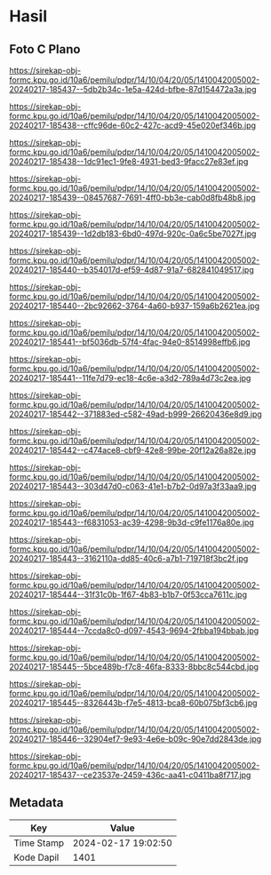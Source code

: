 # Hasil

## Foto C Plano

https://sirekap-obj-formc.kpu.go.id/10a6/pemilu/pdpr/14/10/04/20/05/1410042005002-20240217-185437--5db2b34c-1e5a-424d-bfbe-87d154472a3a.jpg

https://sirekap-obj-formc.kpu.go.id/10a6/pemilu/pdpr/14/10/04/20/05/1410042005002-20240217-185438--cffc96de-60c2-427c-acd9-45e020ef346b.jpg

https://sirekap-obj-formc.kpu.go.id/10a6/pemilu/pdpr/14/10/04/20/05/1410042005002-20240217-185438--1dc91ec1-9fe8-4931-bed3-9facc27e83ef.jpg

https://sirekap-obj-formc.kpu.go.id/10a6/pemilu/pdpr/14/10/04/20/05/1410042005002-20240217-185439--08457687-7691-4ff0-bb3e-cab0d8fb48b8.jpg

https://sirekap-obj-formc.kpu.go.id/10a6/pemilu/pdpr/14/10/04/20/05/1410042005002-20240217-185439--1d2db183-6bd0-497d-920c-0a6c5be7027f.jpg

https://sirekap-obj-formc.kpu.go.id/10a6/pemilu/pdpr/14/10/04/20/05/1410042005002-20240217-185440--b354017d-ef59-4d87-91a7-682841049517.jpg

https://sirekap-obj-formc.kpu.go.id/10a6/pemilu/pdpr/14/10/04/20/05/1410042005002-20240217-185440--2bc92662-3764-4a60-b937-159a6b2621ea.jpg

https://sirekap-obj-formc.kpu.go.id/10a6/pemilu/pdpr/14/10/04/20/05/1410042005002-20240217-185441--bf5036db-57f4-4fac-94e0-8514998effb6.jpg

https://sirekap-obj-formc.kpu.go.id/10a6/pemilu/pdpr/14/10/04/20/05/1410042005002-20240217-185441--11fe7d79-ec18-4c6e-a3d2-789a4d73c2ea.jpg

https://sirekap-obj-formc.kpu.go.id/10a6/pemilu/pdpr/14/10/04/20/05/1410042005002-20240217-185442--371883ed-c582-49ad-b999-26620436e8d9.jpg

https://sirekap-obj-formc.kpu.go.id/10a6/pemilu/pdpr/14/10/04/20/05/1410042005002-20240217-185442--c474ace8-cbf9-42e8-99be-20f12a26a82e.jpg

https://sirekap-obj-formc.kpu.go.id/10a6/pemilu/pdpr/14/10/04/20/05/1410042005002-20240217-185443--303d47d0-c063-41e1-b7b2-0d97a3f33aa9.jpg

https://sirekap-obj-formc.kpu.go.id/10a6/pemilu/pdpr/14/10/04/20/05/1410042005002-20240217-185443--f6831053-ac39-4298-9b3d-c9fe1176a80e.jpg

https://sirekap-obj-formc.kpu.go.id/10a6/pemilu/pdpr/14/10/04/20/05/1410042005002-20240217-185443--3162110a-dd85-40c6-a7b1-719718f3bc2f.jpg

https://sirekap-obj-formc.kpu.go.id/10a6/pemilu/pdpr/14/10/04/20/05/1410042005002-20240217-185444--31f31c0b-1f67-4b83-b1b7-0f53cca7611c.jpg

https://sirekap-obj-formc.kpu.go.id/10a6/pemilu/pdpr/14/10/04/20/05/1410042005002-20240217-185444--7ccda8c0-d097-4543-9694-2fbba194bbab.jpg

https://sirekap-obj-formc.kpu.go.id/10a6/pemilu/pdpr/14/10/04/20/05/1410042005002-20240217-185445--5bce489b-f7c8-46fa-8333-8bbc8c544cbd.jpg

https://sirekap-obj-formc.kpu.go.id/10a6/pemilu/pdpr/14/10/04/20/05/1410042005002-20240217-185445--8326443b-f7e5-4813-bca8-60b075bf3cb6.jpg

https://sirekap-obj-formc.kpu.go.id/10a6/pemilu/pdpr/14/10/04/20/05/1410042005002-20240217-185446--32904ef7-9e93-4e6e-b09c-90e7dd2843de.jpg

https://sirekap-obj-formc.kpu.go.id/10a6/pemilu/pdpr/14/10/04/20/05/1410042005002-20240217-185437--ce23537e-2459-436c-aa41-c0411ba8f717.jpg


## Metadata

| Key        | Value               |
| ---------- | ------------------- |
| Time Stamp | 2024-02-17 19:02:50 |
| Kode Dapil | 1401                |



